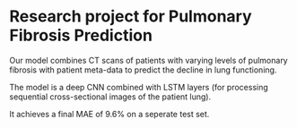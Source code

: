 # Research project for Pulmonary Fibrosis Prediction

Our model combines CT scans of patients with varying levels of pulmonary fibrosis with patient meta-data to predict the decline in lung functioning.

The model is a deep CNN combined with LSTM layers (for processing sequential cross-sectional images of the patient lung). 

It achieves a final MAE of 9.6% on a seperate test set.


